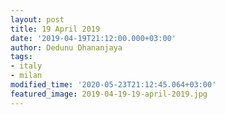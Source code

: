 ```yaml
---
layout: post
title: 19 April 2019
date: '2019-04-19T21:12:00.000+03:00'
author: Dedunu Dhananjaya
tags:
- italy
- milan
modified_time: '2020-05-23T21:12:45.064+03:00'
featured_image: 2019-04-19-19-april-2019.jpg
---
```

